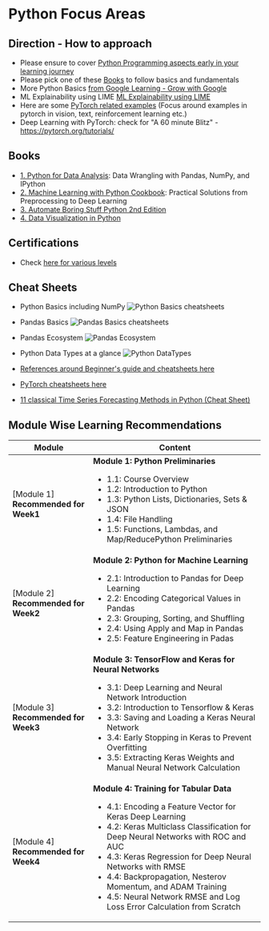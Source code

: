 # Python Focus Areas

## Direction - How to approach
- Please ensure to cover [Python Programming aspects early in your learning journey](https://github.com/kkm24132/Mentoring_Enablement/tree/master/Python/Basics)
- Please pick one of these [Books](https://github.com/kkm24132/Mentoring_Enablement/tree/master/Python#books) to follow basics and fundamentals
- More Python Basics [from Google Learning - Grow with Google](https://developers.google.com/edu/python/)
- ML Explainability using LIME [ML Explainability using LIME](https://github.com/kkm24132/Mentoring_Enablement/tree/master/Python/Basics/MLExplainability_using_LIME.ipynb)
- Here are some [PyTorch related examples](https://github.com/pytorch/examples/) (Focus around examples in pytorch in vision, text, reinforcement learning etc.)
- Deep Learning with PyTorch: check for "A 60 minute Blitz" - https://pytorch.org/tutorials/

## Books 
- [1. Python for Data Analysis](https://www.amazon.com/Python-Data-Analysis-Wrangling-IPython/dp/1491957662/ref=sr_1_1?crid=26W0VBS8V3T7F&dchild=1&keywords=python+for+data+analysis%2C+2nd+edition&qid=1618843706&s=books&sprefix=Python+for+Data+Anal%2Cstripbooks-intl-ship%2C350&sr=1-1): Data Wrangling with Pandas, NumPy, and IPython
- [2. Machine Learning with Python Cookbook](https://www.amazon.com/Machine-Learning-Python-Cookbook-Preprocessing/dp/1491989386/ref=sr_1_1?dchild=1&keywords=Machine+Learning+with+Python+Cookbook&qid=1618843743&s=books&sr=1-1): Practical Solutions from Preprocessing to Deep Learning
- [3. Automate Boring Stuff Python 2nd Edition](https://www.amazon.com/Automate-Boring-Stuff-Python-2nd/dp/1593279922/ref=sr_1_2?dchild=1&keywords=Automate+the+Boring+Stuff+with+Python%3A+Practical+Programming+for+Total+Beginners&qid=1618843636&s=books&sr=1-2)
- [4. Data Visualization in Python](https://www.amazon.in/Data-Visualization-Python-Daniel-Nelson-ebook/dp/B08QVJJFG8/ref=sr_1_2?crid=1H6E1SSQCG5F1&dchild=1&keywords=data+visualization+in+Python&qid=1618843961&s=books&sprefix=Data+Visua%2Caps%2C281&sr=1-2)

## Certifications
- Check [here for various levels](https://pythoninstitute.org/certification/)

## Cheat Sheets
- Python Basics including NumPy
![Python Basics cheatsheets](/Python/Basics/PythonBasics_Cheatsheets.png)

- Pandas Basics
![Pandas Basics cheatsheets](/Python/Basics/PandasBasics_Cheatsheets.png)

- Pandas Ecosystem
![Pandas Ecosystem](/Python/Basics/Pandas_Ecosystem.png)

- Python Data Types at a glance
![Python DataTypes](/Python/Basics/Python_DataTypes.png)

- [References around Beginner's guide and cheatsheets here](https://ehmatthes.github.io/pcc/cheatsheets/README.html)

- [PyTorch cheatsheets here](https://pytorch.org/tutorials/beginner/ptcheat.html)

- [11 classical Time Series Forecasting Methods in Python (Cheat Sheet)](https://machinelearningmastery.com/time-series-forecasting-methods-in-python-cheat-sheet/)


## Module Wise Learning Recommendations

Module|Content
---|---
[Module 1]<br>**Recommended for Week1** | **Module 1: Python Preliminaries**<ul><li>1.1: Course Overview<li>1.2: Introduction to Python<li>1.3: Python Lists, Dictionaries, Sets & JSON<li>1.4: File Handling<li>1.5: Functions, Lambdas, and Map/ReducePython Preliminaries</ul>
[Module 2]<br>**Recommended for Week2** | **Module 2: Python for Machine Learning**<ul><li>2.1: Introduction to Pandas for Deep Learning<li>2.2: Encoding Categorical Values in Pandas<li>2.3: Grouping, Sorting, and Shuffling<li>2.4: Using Apply and Map in Pandas<li>2.5: Feature Engineering in Padas </ul>
[Module 3]<br>**Recommended for Week3** | **Module 3: TensorFlow and Keras for Neural Networks**<ul><li>3.1: Deep Learning and Neural Network Introduction<li>3.2: Introduction to Tensorflow & Keras<li>3.3: Saving and Loading a Keras Neural Network<li>3.4: Early Stopping in Keras to Prevent Overfitting<li>3.5: Extracting Keras Weights and Manual Neural Network Calculation</ul>
[Module 4]<br>**Recommended for Week4** | **Module 4: Training for Tabular Data**<ul><li>4.1: Encoding a Feature Vector for Keras Deep Learning<li>4.2: Keras Multiclass Classification for Deep Neural Networks with ROC and AUC<li>4.3: Keras Regression for Deep Neural Networks with RMSE<li>4.4: Backpropagation, Nesterov Momentum, and ADAM Training<li>4.5: Neural Network RMSE and Log Loss Error Calculation from Scratch</ul>
